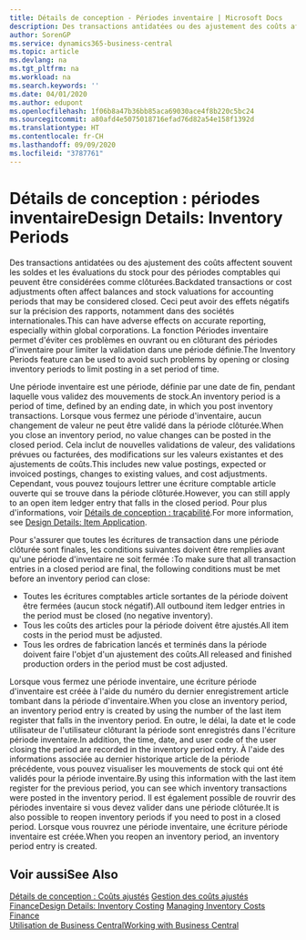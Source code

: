 ```yaml
---
title: Détails de conception - Périodes inventaire | Microsoft Docs
description: Des transactions antidatées ou des ajustement des coûts affectent souvent les soldes et les évaluations du stock pour des périodes comptables qui peuvent être considérées comme clôturées. Ceci peut avoir des effets négatifs sur la précision des rapports, notamment dans des sociétés internationales. La fonction Périodes inventaire permet d'éviter ces problèmes en ouvrant ou en clôturant des périodes d'inventaire pour limiter la validation dans une période définie.
author: SorenGP
ms.service: dynamics365-business-central
ms.topic: article
ms.devlang: na
ms.tgt_pltfrm: na
ms.workload: na
ms.search.keywords: ''
ms.date: 04/01/2020
ms.author: edupont
ms.openlocfilehash: 1f06b8a47b36bb85aca69030ace4f8b220c5bc24
ms.sourcegitcommit: a80afd4e5075018716efad76d82a54e158f1392d
ms.translationtype: HT
ms.contentlocale: fr-CH
ms.lasthandoff: 09/09/2020
ms.locfileid: "3787761"
---
```

# <a name="design-details-inventory-periods"></a><span data-ttu-id="d144f-105">Détails de conception : périodes inventaire</span><span class="sxs-lookup"><span data-stu-id="d144f-105">Design Details: Inventory Periods</span></span>
<span data-ttu-id="d144f-106">Des transactions antidatées ou des ajustement des coûts affectent souvent les soldes et les évaluations du stock pour des périodes comptables qui peuvent être considérées comme clôturées.</span><span class="sxs-lookup"><span data-stu-id="d144f-106">Backdated transactions or cost adjustments often affect balances and stock valuations for accounting periods that may be considered closed.</span></span> <span data-ttu-id="d144f-107">Ceci peut avoir des effets négatifs sur la précision des rapports, notamment dans des sociétés internationales.</span><span class="sxs-lookup"><span data-stu-id="d144f-107">This can have adverse effects on accurate reporting, especially within global corporations.</span></span> <span data-ttu-id="d144f-108">La fonction Périodes inventaire permet d'éviter ces problèmes en ouvrant ou en clôturant des périodes d'inventaire pour limiter la validation dans une période définie.</span><span class="sxs-lookup"><span data-stu-id="d144f-108">The Inventory Periods feature can be used to avoid such problems by opening or closing inventory periods to limit posting in a set period of time.</span></span>  

 <span data-ttu-id="d144f-109">Une période inventaire est une période, définie par une date de fin, pendant laquelle vous validez des mouvements de stock.</span><span class="sxs-lookup"><span data-stu-id="d144f-109">An inventory period is a period of time, defined by an ending date, in which you post inventory transactions.</span></span> <span data-ttu-id="d144f-110">Lorsque vous fermez une période d'inventaire, aucun changement de valeur ne peut être validé dans la période clôturée.</span><span class="sxs-lookup"><span data-stu-id="d144f-110">When you close an inventory period, no value changes can be posted in the closed period.</span></span> <span data-ttu-id="d144f-111">Cela inclut de nouvelles validations de valeur, des validations prévues ou facturées, des modifications sur les valeurs existantes et des ajustements de coûts.</span><span class="sxs-lookup"><span data-stu-id="d144f-111">This includes new value postings, expected or invoiced postings, changes to existing values, and cost adjustments.</span></span> <span data-ttu-id="d144f-112">Cependant, vous pouvez toujours lettrer une écriture comptable article ouverte qui se trouve dans la période clôturée.</span><span class="sxs-lookup"><span data-stu-id="d144f-112">However, you can still apply to an open item ledger entry that falls in the closed period.</span></span> <span data-ttu-id="d144f-113">Pour plus d'informations, voir [Détails de conception : traçabilité](design-details-item-application.md).</span><span class="sxs-lookup"><span data-stu-id="d144f-113">For more information, see [Design Details: Item Application](design-details-item-application.md).</span></span>  

 <span data-ttu-id="d144f-114">Pour s'assurer que toutes les écritures de transaction dans une période clôturée sont finales, les conditions suivantes doivent être remplies avant qu'une période d'inventaire ne soit fermée :</span><span class="sxs-lookup"><span data-stu-id="d144f-114">To make sure that all transaction entries in a closed period are final, the following conditions must be met before an inventory period can close:</span></span>  

-   <span data-ttu-id="d144f-115">Toutes les écritures comptables article sortantes de la période doivent être fermées (aucun stock négatif).</span><span class="sxs-lookup"><span data-stu-id="d144f-115">All outbound item ledger entries in the period must be closed (no negative inventory).</span></span>  
-   <span data-ttu-id="d144f-116">Tous les coûts des articles pour la période doivent être ajustés.</span><span class="sxs-lookup"><span data-stu-id="d144f-116">All item costs in the period must be adjusted.</span></span>  
-   <span data-ttu-id="d144f-117">Tous les ordres de fabrication lancés et terminés dans la période doivent faire l'objet d'un ajustement des coûts.</span><span class="sxs-lookup"><span data-stu-id="d144f-117">All released and finished production orders in the period must be cost adjusted.</span></span>  

 <span data-ttu-id="d144f-118">Lorsque vous fermez une période inventaire, une écriture période d'inventaire est créée à l'aide du numéro du dernier enregistrement article tombant dans la période d'inventaire.</span><span class="sxs-lookup"><span data-stu-id="d144f-118">When you close an inventory period, an inventory period entry is created by using the number of the last item register that falls in the inventory period.</span></span> <span data-ttu-id="d144f-119">En outre, le délai, la date et le code utilisateur de l'utilisateur clôturant la période sont enregistrés dans l'écriture période inventaire.</span><span class="sxs-lookup"><span data-stu-id="d144f-119">In addition, the time, date, and user code of the user closing the period are recorded in the inventory period entry.</span></span> <span data-ttu-id="d144f-120">À l'aide des informations associée au dernier historique article de la période précédente, vous pouvez visualiser les mouvements de stock qui ont été validés pour la période inventaire.</span><span class="sxs-lookup"><span data-stu-id="d144f-120">By using this information with the last item register for the previous period, you can see which inventory transactions were posted in the inventory period.</span></span> <span data-ttu-id="d144f-121">Il est également possible de rouvrir des périodes inventaire si vous devez valider dans une période clôturée.</span><span class="sxs-lookup"><span data-stu-id="d144f-121">It is also possible to reopen inventory periods if you need to post in a closed period.</span></span> <span data-ttu-id="d144f-122">Lorsque vous rouvrez une période inventaire, une écriture période inventaire est créée.</span><span class="sxs-lookup"><span data-stu-id="d144f-122">When you reopen an inventory period, an inventory period entry is created.</span></span>  

## <a name="see-also"></a><span data-ttu-id="d144f-123">Voir aussi</span><span class="sxs-lookup"><span data-stu-id="d144f-123">See Also</span></span>  
 <span data-ttu-id="d144f-124">[Détails de conception : Coûts ajustés](design-details-inventory-costing.md) [Gestion des coûts ajustés](finance-manage-inventory-costs.md) [Finance](finance.md)</span><span class="sxs-lookup"><span data-stu-id="d144f-124">[Design Details: Inventory Costing](design-details-inventory-costing.md) [Managing Inventory Costs](finance-manage-inventory-costs.md) [Finance](finance.md)</span></span>  
 [<span data-ttu-id="d144f-125">Utilisation de Business Central</span><span class="sxs-lookup"><span data-stu-id="d144f-125">Working with Business Central</span></span>](ui-work-product.md)
